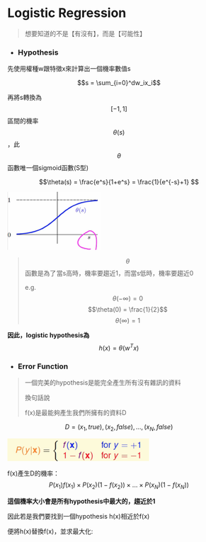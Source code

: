 # Logistic Regression

> 想要知道的不是【有沒有】，而是【可能性】

* ### Hypothesis

先使用權種w跟特徵x來計算出一個機率數值s

$$s = \sum_{i=0}^dw_ix_i$$

再將s轉換為$$[-1,1]$$區間的機率$$\theta(s)$$，此$$\theta$$ 函數唯一個sigmoid函數\(S型\)

$$\theta(s) = \frac{e^s}{1+e^s} = \frac{1}{e^{-s}+1} $$

![](/assets/fh2983hf9823djed.png)

> $$\theta$$ 函數是為了 當s高時，機率要趨近1，而當s低時，機率要趨近0
>
> e.g. $$\theta(-\infty) = 0$$       $$\theta(0) = \frac{1}{2}$$           $$\theta(\infty) = 1$$

**因此，logistic hypothesis為**$$h(x) = \theta(w^Tx)$$

* ### Error Function

> 一個完美的hypothesis是能完全產生所有沒有雜訊的資料
>
> 換句話說
>
> f\(x\)是最能夠產生我們所擁有的資料D

$$D = {(x_1,true),(x_2,false),...,(x_N,false)}$$

![](/assets/jf982fj9wejf98ewjf.png)

f\(x\)產生D的機率：$$P(x_1)f(x_1) \times P(x_2)(1-f(x_2))\times ...\times P(x_N)(1-f(x_N))$$

**這個機率大小會是所有hypothesis中最大的，趨近於1**

因此若是我們要找到一個hypothesis h\(x\)相近於f\(x\)

便將h\(x\)替換f\(x\)，並求最大化:

